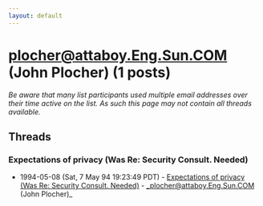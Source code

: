 ```yaml
---
layout: default
---
```


# plocher@attaboy.Eng.Sun.COM (John Plocher) (1 posts)

_Be aware that many list participants used multiple email addresses over their time active on the list. As such this page may not contain all threads available._

## Threads

### Expectations of privacy (Was Re: Security Consult. Needed)
+ 1994-05-08 (Sat, 7 May 94 19:23:49 PDT) - [Expectations of privacy (Was Re: Security Consult. Needed)](/archive/1994/05/819926c2d806e618f9936d4a5568be31a139567a92c716127f4e1d28e73adaa7) - _plocher@attaboy.Eng.Sun.COM (John Plocher)_

